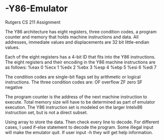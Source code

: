 # -Y86-Emulator
Rutgers CS 211 Assignment

The Y86 architecture has eight registers, three condition codes, a program counter and memory
that holds machine instructions and data. All addresses, immediate values and displacements are
32 bit little-endian values.

Each of the eight registers has a 4-bit ID that fits into the Y86 instructions. The eight registers
and their encoding in the Y86 machine instructions are as follows:
%eax 0
%ecx 1
%edx 2
%ebx 3
%esp 4
%ebp 5
%esi 6
%edi 7

The condition codes are single-bit flags set by arithmetic or logical instructions. The three condition
codes are:
OF overflow
ZF zero
SF negative

The program counter is the address of the next machine instruction to execute. Total memory size
will have to be determined as part of emulator execution.
The Y86 instruction set is modeled on the larger Intelx86 instruction set, but is not a direct subset.

Using array to store the data. Then check every line to decode. For different cases, I used if-else statement to decode the program. Some illegal input will make the emulator quit. If user input -h they will get help information. 
